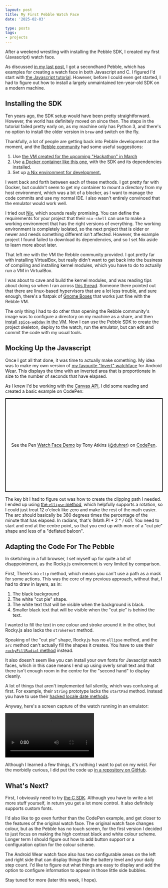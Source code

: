 ```yaml
---
layout: post
title: My First Pebble Watch Face
date: '2025-02-03'

type: posts
tags:
- projects
---
```


After a weekend wrestling with installing the Pebble SDK, I created my first
(Javascript) watch face.

<!--more-->

As discussed [in my last post](/2025-01-20-secondhand-pebble/), I got a
secondhand Pebble, which has examples for creating a watch face in both
Javascript and C.  I figured I'd start with [the Javascript
tutorial](https://developer.rebble.io/developer.pebble.com/tutorials/js-watchface-tutorial/part1/index.html).
However, before I could even get started, I had to figure out how to install a
largely unmaintained ten-year-old SDK on a modern machine.

## Installing the SDK

Ten years ago, the SDK setup would have been pretty straightforward.  However,
the world has definitely moved on since then. The steps in the tutorial failed
pretty early on, as my machine only has Python 3, and there's no option to
install the older version in `brew` and switch on the fly.

Thankfully, a lot of people are getting back into Pebble development at the
moment, and the [Rebble community](https://rebble.io/) had some useful
suggestions:

1. Use [the VM created for the upcoming "Hackathon" in
   March](https://rebble.io/hackathon-002/vm/)
2. Use [a Docker container like this
   one](https://github.com/pebble-dev/rebble-docker), with the SDK and its
   dependencies installed.
3. Set up [a Nix environment for
   development.](https://github.com/sorixelle/pebble.nix)

I went back and forth between each of these methods.  I got pretty far with
Docker, but couldn't seem to get my container to mount a directory from my host
environment, which was a bit of a blocker, as I want to manage the code commits
and use my normal IDE.  I also wasn't entirely convinced that the emulator would
work well.

I tried out [Nix](https://nixos.org/), which sounds really promising.  You can
define the requirements for your project that their `nix-shell` can use to make
a working environment that has the right versions of everything. The working environment is completely isolated, so the next project that is older or newer and needs something different isn't affected.  However, the example
project I found failed to download its dependencies, and so I set Nix aside to
learn more about later.

That left me with the VM the Rebble community provided. I got pretty far with
installing VirtualBox, but really didn't want to get back into the business of
compiling and installing kernel modules, which you have to do to actually run a VM in VirtualBox.

I was about to cave and build the kernel modules, and was reading tips about
doing so when I ran across [this
thread](https://discussion.fedoraproject.org/t/trouble-signing-kernel-modules-for-virtualbox/71393/2?u=vgaetera).
Someone there pointed out that there are linux-based hypervisors that are a lot
less trouble, and sure enough, there's a flatpak of [Gnome
Boxes](https://apps.gnome.org/en-GB/Boxes/) that works just fine with the Rebble
VM.

The only thing I had to do other than opening the Rebble community's image was
to configure a directory on my machine as a share, and then [install
`spice-webdav` in the VM](https://www.debugpoint.com/share-folder-gnome-boxes/).
Now I can use the Pebble SDK to create the project skeleton, deploy to the
watch, run the emulator, but can edit and commit the code with my usual tools.

## Mocking Up the Javascript

Once I got all that done, it was time to actually make something. My idea was to
make my own version of [my favourite "Invert"
watchface](https://play.google.com/store/apps/details?id=com.ustwo.watchfaces.basic)
for Android Wear. This displays the time with an inverted area that is
proportionate in size to the number of seconds that have elapsed.

As I knew I'd be working with the [Canvas
API](https://developer.mozilla.org/en-US/docs/Web/API/Canvas_API), I did some
reading and created a basic example on CodePen:


<p class="codepen" data-height="480" data-theme-id="dark" data-default-tab="result" data-slug-hash="QwLPodg" data-pen-title="Watch Face Demo" data-user="duhrer" style="height: 300px; box-sizing: border-box; display: flex; align-items: center; justify-content: center; border: 2px solid; margin: 1em 0; padding: 1em;">
  <span>See the Pen <a href="https://codepen.io/duhrer/pen/QwLPodg">
  Watch Face Demo</a> by Tony Atkins (<a href="https://codepen.io/duhrer">@duhrer</a>)
  on <a href="https://codepen.io">CodePen</a>.</span>
</p>
<script async src="https://public.codepenassets.com/embed/index.js"></script>

The key bit I had to figure out was how to create the clipping path I needed.  I
ended up using [the `ellipse`
method](https://developer.mozilla.org/en-US/docs/Web/API/CanvasRenderingContext2D/ellipse),
which helpfully supports a rotation, so I could just treat 12 o'clock like zero
and make the rest of the math easier.  The arc should basically be 360 degrees
times the percentage of the minute that has elapsed.  In radians, that's
(Math.PI * 2 * <seconds> / 60).  You need to start and end at the centre point,
so that you end up with more of a "cut pie" shape and less of a "deflated
baloon".

## Adapting the Code For The Pebble

In sketching in a full browser, I set myself up for quite a bit of
disappointment, as the Rocky.js environment is very limited by comparison.

First, There's no `clip` method, which means you can't use a path as a mask for
some actions.  This was the core of my previous approach, without that, I had to
draw in layers, as in:

1. The black background
2. The white "cut pie" shape.
3. The white text that will be visible when the background is black.
4. Smaller black text that will be visible when the "cut pie" is behind the
   text.

I wanted to fill the text in one colour and stroke around it in the other, but
Rocky.js also lacks the `strokeText` method.

Speaking of the "cut pie" shape, Rocky.js has no `ellipse` method, and the `arc`
method can't actually fill the shapes it creates.  You have to use their
[`rockyFillRadial`
method](https://developer.rebble.io/developer.pebble.com/docs/rockyjs/CanvasRenderingContext2D/index.html#rockyFillRadial)
instead.

It also doesn't seem like you can install your own fonts for Javascript watch
faces, which in this case means I end up using overly small text and that there
isn't enough room in the centre for the "second hand" to display cleanly.

A lot of things that aren't implemented fail silently, which was confusing at
first.  For example, their `String` prototype lacks the `startPad` method.
Instead you have to use their [hacked locale date
methods](https://developer.rebble.io/developer.pebble.com/docs/rockyjs/Date/index.html).

Anyway, here's a screen capture of the watch running in an emulator:

 <video width="284" controls alt="The sample watch face running in an emulator.">
  <source src="/assets//movies/2025-02-03-watchface-in-pebble-emulator.mp4" type="video/mp4">
  Your browser does not support the video tag.
</video> 

Although I learned a few things, it's nothing I want to put on my wrist.  For the morbidly curious, I did put the code up [in a repository on GitHub](https://github.com/duhrer/pebble-vertin-js).

## What's Next?

First, I obviously need to try [the C
SDK](https://developer.rebble.io/developer.pebble.com/docs/c/index.html).
Although you have to write a lot more stuff yourself, in return you get a lot
more control.  It also definitely supports custom fonts.

I'd also like to go even further than the CodePen example, and get closer to the
features of the original watch face. The original watch face changes colour, but
as the Pebble has no touch screen, for the first version I decided to just focus
on making the high contrast black and white colour scheme.  Longer term I should
figure out how to add button support or a configuration option for the colour
scheme.

The Android Wear watch face also has two configurable areas on the left and
right side that can display things like the battery level and your daily step
count. I'd like to figure out what things are easy to display and add the
option to configure information to appear in those little side bubbles.

Stay tuned for more (later this week, I hope).